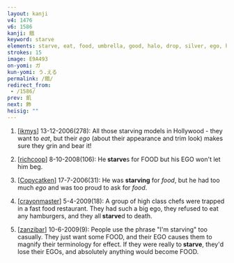 ```yaml
---
layout: kanji
v4: 1476
v6: 1586
kanji: 餓
keyword: starve
elements: starve, eat, food, umbrella, good, halo, drop, silver, ego, hand, fiesta
strokes: 15
image: E9A493
on-yomi: ガ
kun-yomi: う.える
permalink: /餓/
redirect_from:
 - /1586/
prev: 飢
next: 飾
heisig: ""
---
```


1) [<a href="http://kanji.koohii.com/profile/ikmys">ikmys</a>] 13-12-2006(278): All those starving models in Hollywood - they want to <em>eat</em>, but their <em>ego</em> (about their appearance and trim look) makes sure they grin and bear it!

2) [<a href="http://kanji.koohii.com/profile/richcoop">richcoop</a>] 8-10-2008(106): He<strong> starve</strong>s for FOOD but his EGO won&#039;t let him beg.

3) [<a href="http://kanji.koohii.com/profile/Copycatken">Copycatken</a>] 17-7-2006(31): He was <strong>starving</strong> for <em>food</em>, but he had too much <em>ego</em> and was too proud to ask for <em>food</em>.

4) [<a href="http://kanji.koohii.com/profile/crayonmaster">crayonmaster</a>] 5-4-2009(18): A group of high class chefs were trapped in a fast food restaurant. They had such a big ego, they refused to eat any hamburgers, and they all<strong> starve</strong>d to death.

5) [<a href="http://kanji.koohii.com/profile/zanzibar">zanzibar</a>] 10-6-2009(9): People use the phrase &quot;I&#039;m starving&quot; too casually. They just want some FOOD, and their EGO causes them to magnify their terminology for effect. If they were really to<strong> starve</strong>, they&#039;d lose their EGOs, and absolutely anything would become FOOD.

